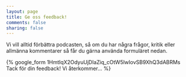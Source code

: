 ```yaml
---
layout: page
title: Ge oss feedback!
comments: false
sharing: false
---
```

Vi vill alltid förbättra podcasten, så om du har några frågor, kritik
eller allmänna kommentarer så får du gärna använda formuläret nedan.

{% google_form 1HmtIqX2OdyuUjDIaZiq_cOtW5lwIovSB9XhQ3dABRMs Tack för din feedback! Vi återkommer... %}
